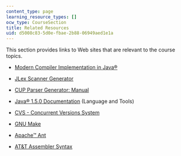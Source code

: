 ```yaml
---
content_type: page
learning_resource_types: []
ocw_type: CourseSection
title: Related Resources
uid: d5008c83-5d0e-fbae-2b88-06949aed1e1a
---
```


This section provides links to Web sites that are relevant to the course topics.

*   [Modern Compiler Implementation in Java®](http://www.cs.princeton.edu/~appel/modern/)
    
*   [JLex Scanner Generator](http://www.cs.princeton.edu/~appel/modern/java/JLex/)
    
*   [CUP Parser Generator: Manual](http://www.cs.princeton.edu/~appel/modern/java/CUP/)
    
*   [Java® 1.5.0 Documentation](http://java.sun.com/j2se/1.5.0/docs/api/) (Language and Tools)
    
*   [CVS - Concurrent Versions System](http://www.cvshome.org/eng/)
    
*   [GNU Make](http://www.gnu.org/software/make/manual/make.html)
    
*   [Apache™ Ant](http://ant.apache.org/manual/)
    
*   [AT&T Assembler Syntax](http://www.freepascal.org/docs-html/prog/progsu115.html)